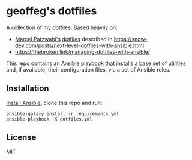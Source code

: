 # geoffeg's dotfiles

A collection of my dotfiles. Based heavily on:

- [Marcel Patzwahl's](https://github.com/snowiow) [dotfiles](https://github.com/snowiow/snow) described in https://snow-dev.com/posts/next-level-dotfiles-with-ansible.html
- https://thebroken.link/managing-dotfiles-with-ansible/

This repo contains an [Ansible](https://docs.ansible.com/ansible/latest/index.html) playbook that installs a base set of utilities and, if available, their configuration files, via a set of Ansible roles.

## Installation

[Install Ansible](https://docs.ansible.com/ansible/latest/installation_guide/index.html), clone this repo and run:

```
ansible-galaxy install -r requirements.yml
ansible-playbook -K dotfiles.yml
```

## License

MIT
